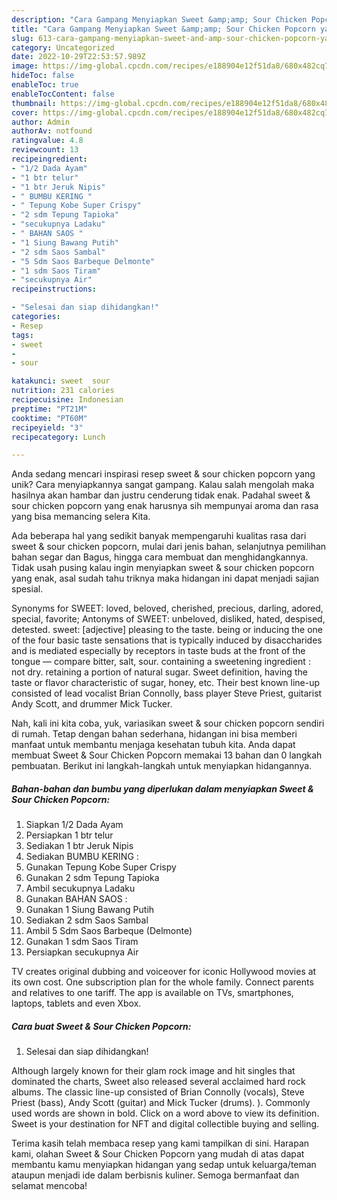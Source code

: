 ```yaml
---
description: "Cara Gampang Menyiapkan Sweet &amp;amp; Sour Chicken Popcorn yang Lezat Sekali"
title: "Cara Gampang Menyiapkan Sweet &amp;amp; Sour Chicken Popcorn yang Lezat Sekali"
slug: 613-cara-gampang-menyiapkan-sweet-and-amp-sour-chicken-popcorn-yang-lezat-sekali
category: Uncategorized
date: 2022-10-29T22:53:57.989Z
image: https://img-global.cpcdn.com/recipes/e188904e12f51da8/680x482cq70/sweet-sour-chicken-popcorn-foto-resep-utama.jpg
hideToc: false
enableToc: true
enableTocContent: false
thumbnail: https://img-global.cpcdn.com/recipes/e188904e12f51da8/680x482cq70/sweet-sour-chicken-popcorn-foto-resep-utama.jpg
cover: https://img-global.cpcdn.com/recipes/e188904e12f51da8/680x482cq70/sweet-sour-chicken-popcorn-foto-resep-utama.jpg
author: Admin
authorAv: notfound
ratingvalue: 4.8
reviewcount: 13
recipeingredient:
- "1/2 Dada Ayam"
- "1 btr telur"
- "1 btr Jeruk Nipis"
- " BUMBU KERING "
- " Tepung Kobe Super Crispy"
- "2 sdm Tepung Tapioka"
- "secukupnya Ladaku"
- " BAHAN SAOS "
- "1 Siung Bawang Putih"
- "2 sdm Saos Sambal"
- "5 Sdm Saos Barbeque Delmonte"
- "1 sdm Saos Tiram"
- "secukupnya Air"
recipeinstructions:

- "Selesai dan siap dihidangkan!"
categories:
- Resep
tags:
- sweet
- 
- sour

katakunci: sweet  sour 
nutrition: 231 calories
recipecuisine: Indonesian
preptime: "PT21M"
cooktime: "PT60M"
recipeyield: "3"
recipecategory: Lunch

---
```





Anda sedang mencari inspirasi resep sweet &amp; sour chicken popcorn yang unik? Cara menyiapkannya sangat gampang. Kalau salah mengolah maka hasilnya akan hambar dan justru cenderung tidak enak. Padahal sweet &amp; sour chicken popcorn yang enak harusnya sih mempunyai aroma dan rasa yang bisa memancing selera Kita.





Ada beberapa hal yang sedikit banyak mempengaruhi kualitas rasa dari sweet &amp; sour chicken popcorn, mulai dari jenis bahan, selanjutnya pemilihan bahan segar dan Bagus, hingga cara membuat dan menghidangkannya. Tidak usah pusing kalau ingin menyiapkan sweet &amp; sour chicken popcorn yang enak,      asal sudah tahu triknya maka hidangan ini dapat menjadi sajian spesial.














Synonyms for SWEET: loved, beloved, cherished, precious, darling, adored, special, favorite; Antonyms of SWEET: unbeloved, disliked, hated, despised, detested. sweet: [adjective] pleasing to the taste. being or inducing the one of the four basic taste sensations that is typically induced by disaccharides and is mediated especially by receptors in taste buds at the front of the tongue — compare bitter, salt, sour. containing a sweetening ingredient : not dry. retaining a portion of natural sugar. Sweet definition, having the taste or flavor characteristic of sugar, honey, etc. Their best known line-up consisted of lead vocalist Brian Connolly, bass player Steve Priest, guitarist Andy Scott, and drummer Mick Tucker.






Nah, kali ini kita coba, yuk, variasikan sweet &amp; sour chicken popcorn sendiri di rumah. Tetap dengan bahan sederhana, hidangan ini bisa memberi manfaat untuk membantu menjaga kesehatan tubuh kita. Anda dapat membuat Sweet &amp; Sour Chicken Popcorn memakai 13 bahan dan 0 langkah pembuatan. Berikut ini langkah-langkah untuk menyiapkan hidangannya.

<!--inarticleads1-->

##### Bahan-bahan dan bumbu yang diperlukan dalam menyiapkan Sweet &amp; Sour Chicken Popcorn:

1. Siapkan 1/2 Dada Ayam
1. Persiapkan 1 btr telur
1. Sediakan 1 btr Jeruk Nipis
1. Sediakan  BUMBU KERING :
1. Gunakan  Tepung Kobe Super Crispy
1. Gunakan 2 sdm Tepung Tapioka
1. Ambil secukupnya Ladaku
1. Gunakan  BAHAN SAOS :
1. Gunakan 1 Siung Bawang Putih
1. Sediakan 2 sdm Saos Sambal
1. Ambil 5 Sdm Saos Barbeque (Delmonte)
1. Gunakan 1 sdm Saos Tiram
1. Persiapkan secukupnya Air


TV creates original dubbing and voiceover for iconic Hollywood movies at its own cost. One subscription plan for the whole family. Connect parents and relatives to one tariff. The app is available on TVs, smartphones, laptops, tablets and even Xbox. 

<!--inarticleads2-->

##### Cara buat Sweet &amp; Sour Chicken Popcorn:


1. Selesai dan siap dihidangkan!

Although largely known for their glam rock image and hit singles that dominated the charts, Sweet also released several acclaimed hard rock albums. The classic line-up consisted of Brian Connolly (vocals), Steve Priest (bass), Andy Scott (guitar) and Mick Tucker (drums). ). Commonly used words are shown in bold. Click on a word above to view its definition. Sweet is your destination for NFT and digital collectible buying and selling. 

Terima kasih telah membaca resep yang kami tampilkan di sini. Harapan kami, olahan Sweet &amp; Sour Chicken Popcorn yang mudah di atas dapat membantu kamu menyiapkan hidangan yang sedap untuk keluarga/teman ataupun menjadi ide dalam berbisnis kuliner. Semoga bermanfaat dan selamat mencoba!
